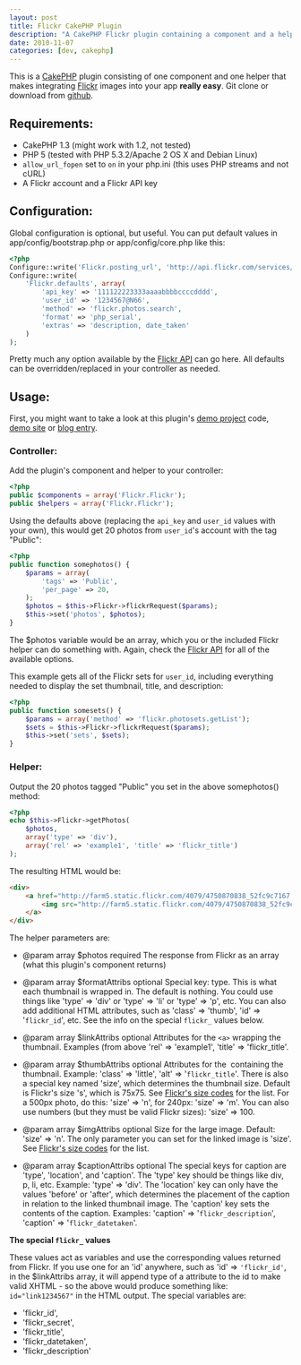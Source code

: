 ```yaml
---
layout: post
title: Flickr CakePHP Plugin
description: "A CakePHP Flickr plugin containing a component and a helper"
date: 2010-11-07
categories: [dev, cakephp] 
---
```


This is a [CakePHP][1] plugin consisting of one component and one helper that makes integrating [Flickr][2] images into your app **really easy**. Git clone or download from [github](https://github.com/chronon/flickr).

## Requirements:

* CakePHP 1.3 (might work with 1.2, not tested)
* PHP 5 (tested with PHP 5.3.2/Apache 2 OS X and Debian Linux)
* `allow_url_fopen` set to `on` in your php.ini (this uses PHP streams and not cURL)
* A Flickr account and a Flickr API key

## Configuration:

Global configuration is optional, but useful. You can put default values in app/config/bootstrap.php or app/config/core.php like this:

``` php
<?php
Configure::write('Flickr.posting_url', 'http://api.flickr.com/services/rest/');
Configure::write(
    'Flickr.defaults', array(
        'api_key' => '111122223333aaaabbbbccccdddd',
        'user_id' => '1234567@N66',
        'method' => 'flickr.photos.search',
        'format' => 'php_serial',
        'extras' => 'description, date_taken'
    )
);
```

Pretty much any option available by the [Flickr API][3] can go here. All defaults can be overridden/replaced in your controller as needed.

## Usage:

First, you might want to take a look at this plugin's [demo project][4] code, [demo site][5] or 
[blog entry](http://technokracy.net/2010/11/08/Flickr_CakePHP_Plugin_Demos).

### Controller:

Add the plugin's component and helper to your controller:

``` php
<?php
public $components = array('Flickr.Flickr');
public $helpers = array('Flickr.Flickr');
```

Using the defaults above (replacing the `api_key` and `user_id` values with your own), this would get 20 photos from `user_id`'s account with the tag "Public":

``` php
<?php
public function somephotos() {
    $params = array(
        'tags' => 'Public',
        'per_page' => 20,
    );
    $photos = $this->Flickr->flickrRequest($params);
    $this->set('photos', $photos);
}
```

The $photos variable would be an array, which you or the included Flickr helper can do something with. Again, check the [Flickr API][3] for all of the available options.

This example gets all of the Flickr sets for `user_id`, including everything needed to display the set thumbnail, title, and description:

``` php
<?php
public function somesets() {
    $params = array('method' => 'flickr.photosets.getList');
    $sets = $this->Flickr->flickrRequest($params);
    $this->set('sets', $sets);
}
```

### Helper:

Output the 20 photos tagged "Public" you set in the above somephotos() method:

``` php
<?php
echo $this->Flickr->getPhotos(
    $photos,
    array('type' => 'div'),
    array('rel' => 'example1', 'title' => 'flickr_title')
);
```

The resulting HTML would be:

``` html
<div>
    <a href="http://farm5.static.flickr.com/4079/4750870838_52fc9c7167.jpg" rel="example1" title="Doi Mae Salong">
        <img src="http://farm5.static.flickr.com/4079/4750870838_52fc9c7167_s.jpg" alt="" />
    </a>
</div>
```

The helper parameters are:

* @param array $photos required The response from Flickr as an array (what this plugin's component returns)

* @param array $formatAttribs optional Special key: type. This is what each thumbnail is wrapped in. The default is nothing. You could use things like 'type' => 'div' or 'type' => 'li' or 'type' => 'p', etc. You can also add additional HTML attributes, such as 'class' => 'thumb', 'id' => '`flickr_id`', etc. See the info on the special `flickr_` values below.

* @param array $linkAttribs optional Attributes for the `<a>` wrapping the thumbnail. Examples (from above 'rel' => 'example1', 'title' => 'flickr_title'.

* @param array $thumbAttribs optional Attributes for the <img> containing the thumbnail. Example: 'class' => 'little', 'alt' => '`flickr_title`'. There is also a special key named 'size', which determines the thumbnail size. Default is Flickr's size 's', which is 75x75. See [Flickr's size codes][6] for the list. For a 500px photo, do this: 'size' => 'n', for 240px: 'size' => 'm'. You can also use numbers (but they must be valid Flickr sizes): 'size' => 100.

* @param array $imgAttribs optional Size for the large image. Default: 'size' => 'n'. The only parameter you can set for the linked image is 'size'. See [Flickr's size codes][6] for the list.

* @param array $captionAttribs optional The special keys for caption are 'type', 'location', and 'caption'. The 'type' key should be things like div, p, li, etc. Example: 'type' => 'div'. The 'location' key can only have the values 'before' or 'after', which determines the placement of the caption in relation to the linked thumbnail image. The 'caption' key sets the contents of the caption. Examples: 'caption' => '`flickr_description`', 'caption' => '`flickr_datetaken`'.

**The special `flickr_` values**

These values act as variables and use the corresponding values returned from Flickr. If you use one for an 'id' anywhere, such as 'id' => `'flickr_id'`, in the $linkAttribs array, it will append type of a attribute to the id to make valid XHTML - so the above would produce something like: `id="link1234567"` in the HTML output. The special variables are:

* 'flickr_id',
* 'flickr_secret',
* 'flickr_title',
* 'flickr_datetaken',
* 'flickr_description'

 [1]: http://cakephp.org/
 [2]: http://flickr.com/
 [3]: http://www.flickr.com/services/api/
 [4]: http://github.com/chronon/flickr_demos
 [5]: http://flickrdemo.chronon.us/
 [6]: http://www.flickr.com/services/api/misc.urls.html
